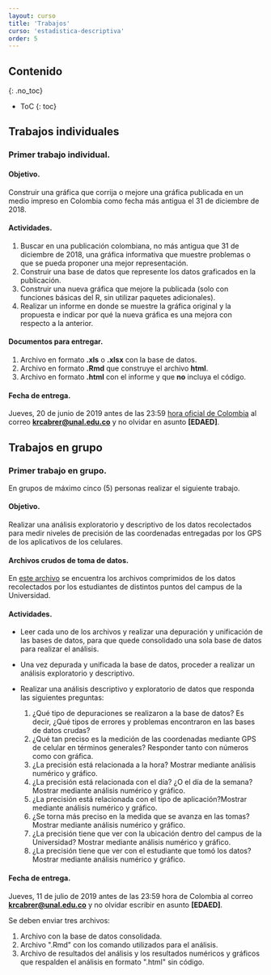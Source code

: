 ```yaml
---
layout: curso
title: 'Trabajos'
curso: 'estadistica-descriptiva'
order: 5
---
```



## Contenido
{: .no_toc}

* ToC
{: toc}


## Trabajos individuales

### Primer trabajo individual.

#### Objetivo.

Construir una gráfica que corrija o mejore una gráfica
publicada en un  medio impreso en Colombia como
fecha más antigua el 31 de diciembre de 2018.

#### Actividades.

1. Buscar en una publicación colombiana, no más antigua que
31 de diciembre de 2018,  una gráfica informativa
que muestre problemas o que se pueda proponer una mejor
representación.
2. Construir una base de datos que represente los datos graficados
   en la publicación.
3. Construir una nueva gráfica que mejore la publicada
   (solo con funciones básicas del R, sin utilizar paquetes adicionales).
4. Realizar un informe en donde se muestre la gráfica original y
   la propuesta e indicar por qué la nueva gráfica es una mejora
   con respecto a la anterior.

#### Documentos para entregar.

1. Archivo en formato **.xls** o **.xlsx** con la base de datos.
2. Archivo en formato **.Rmd** que construye el archivo **html**.
3. Archivo en formato **.html** con el informe y que **no** incluya
   el código.

#### Fecha de entrega.   

Jueves, 20 de junio de 2019 antes de las 23:59
[hora oficial de Colombia](http://horalegal.inm.gov.co/)
al correo **krcabrer@unal.edu.co** y no olvidar en asunto **[EDAED]**.


## Trabajos en grupo

### Primer trabajo en grupo.

En grupos de máximo cinco (5) personas realizar
el siguiente trabajo.

#### Objetivo.

Realizar una análisis exploratorio y descriptivo
de los datos recolectados para medir niveles de
precisión de las coordenadas entregadas por los
GPS de los aplicativos de los celulares.

#### Archivos crudos de toma de datos.

En [este archivo](./basesdedatos/archivos.zip) se encuentra los
archivos comprimidos de los datos recolectados
por los estudiantes de distintos puntos del campus
de la Universidad.

#### Actividades.

  - Leer cada uno de los archivos y realizar una depuración
    y unificación de las bases de datos, para que quede
    consolidado una sola base de datos para realizar el
    análisis.

  - Una vez depurada y unificada la base de datos,
    proceder a realizar un análisis exploratorio y descriptivo.

  - Realizar una análisis descriptivo y exploratorio de
    datos que responda las siguientes preguntas:
    1. ¿Qué tipo de depuraciones se realizaron a la base de datos?
        Es decir, ¿Qué tipos de errores y problemas encontraron
        en las bases de datos crudas?  
    1. ¿Qué tan preciso es la medición de las coordenadas
        mediante GPS de celular en términos generales?
        Responder tanto con números como con gráfica.
    2. ¿La precisión está relacionada a la hora? Mostrar
        mediante análisis numérico y gráfico.
    3. ¿La precisión está relacionada con el día?
        ¿O el día de la semana? Mostrar
            mediante análisis numérico y gráfico.
    4. ¿La precisión está relacionada con el tipo de aplicación?Mostrar
        mediante análisis numérico y gráfico.
    5. ¿Se torna más preciso en la medida que se avanza
        en las tomas?  Mostrar
            mediante análisis numérico y gráfico.
    6. ¿La precisión tiene que ver con la ubicación dentro del
       campus de la Universidad? Mostrar
           mediante análisis numérico y gráfico.
    7. ¿La precisión tiene que ver con el estudiante que
       tomó los datos? Mostrar
           mediante análisis numérico y gráfico.          

#### Fecha de entrega.


Jueves, 11 de julio de 2019 antes de las 23:59 hora de Colombia
al correo **krcabrer@unal.edu.co** y no olvidar escribir en
asunto **[EDAED]**.

Se deben enviar tres archivos:

1. Archivo con la base de datos consolidada.
2. Archivo ".Rmd" con los comando utilizados para el análisis.
3. Archivo de resultados del análisis y los resultados
    numéricos y gráficos que respalden el análisis
    en formato ".html" sin código.









<!---

## Trabajos en grupo.

### Primer trabajo en grupo.

#### Primera actividad.

##### Objetivo:

Familiarizarse con el uso la App Science Journal.

- Grupos de máximo 5 personas.
- Descargar la [App Science Journal](https://play.google.com/store/apps/details?id=com.google.android.apps.forscience.whistlepunk&hl=en).
- Para cada miembro del grupo realizar.
  * Seleccionar 80 a 100 metros planos en el campus de la Universidad.
  * Seleccionar de la App las tarjetas X, Y y Z.
  * Caminar los 80 a 100 metros, contando los pasos.
  * Enviar el archivo ".csv" a su propio correo electrónico.
  * Revisar que el archivo tenga como mínimo las siguientes columnas:
    + Timestamp.
    + AccX.
    + AccY.
    + AccZ.

#### Segunda actividad.    

##### Objetivo:

- Con los datos obtenidos de cada miembro del grupo, realizar la siguiente
  tabla:

| Nombre completo  | Número de periodos | Distancia | Número de pasos | Estatura
|:----------|--------------:|------------:|----------------:|----:|
| Kenneth Cabrera | 308 | 217.32 | 310 | 169 |

- Comparar el número de períodos obtenido por cada integrante con
el número de pasos.

- Calcular la longitud promedia del paso uno con el número de períodos
y otro con el número de pasos.

- Realizar un gráfico a mano alzada de los cinco integrantes en
  donde en el eje _x_,
  se la longitud del paso de cada uno y el eje _y_ sea la estatura.

- Trace una recta a mano alzada o con una regla que considere que muestra la tendencia y estime
  la pendiente.

- Pida el dato de la pendiente de la recta a 5 grupos diferentes y
  analice los resultados obtenidos.

- Realice conclusiones y recomendaciones.

##### Fecha de entrega:

Jueves, 14 de febrero de 2019 al finalizar la clase.

### Segundo trabajo en grupo.

#### Objetivo.

Realizar un análisis exploratorio de datos sobre los resultados
de las pruebas Saber 11.

#### Alternativas.

  1. Involucrar resultados de varios años (mínimo 4), para determinar comportamientos
     en el tiempo.
  2. Involucrar características socio demográficas o
     de desempeño fiscal (mínimo 4) de los municipios de Colombia.


Cada grupo elige una alternativa y utilizado como base esta alternativa
mostrar un análisis exploratorio de datos que permita:

  - Mostrar las variables relacionadas con el desempeño de los resultados
     de las pruebas Saber 11.
  - Comparar el comportamiento de los resultados en matemáticas con
     los de lectura crítica.
  - Comparar el caso urbano con el rural.

#### Informe de análisis exploratorio.

  - Integrantes del grupo.
  - Alternativa seleccionada.
  - Introducción con los Enlaces a las bases de datos utilizadas en
    el análisis exploratorio.
  - Mostrar resultados del análisis exploratorio.
  - Conclusiones.
  - Recomendaciones.

#### Documentos de entrega.

  1. Enlace de los archivos utilizados en el análisis exploratorio.
  2. Archivo en formato ".html" con los resultados del análisis (sin el código).
  3. Archivo en formato ".Rmd" con los códigos correspondientes.

#### Fecha de entrega.

Lunes, 18 de marzo de 2019 antes de las 23:59 hora de Colombia,
al correo **krcabrer@unal.edu.co** y en asunto escribir **[EDAED]**.



<!---

### Primer trabajo en grupo.

#### Objetivo.


#### Fecha de entrega.


#### Objetivo.

 Realizar un análisis exploratorio de la edad y
 el número de materias matriculadas de los encuestados
 de la asignatura Estadística Descriptiva y Análisis exploratorio de datos.

 Realizar una exploración para saber cuál variable estaría
 más relacionada con el PAPA.

#### Actividades.


- Calcular la edad de cada encuestado (hasta dos décimas de año).
  Al día que se hizo la encuesta (6 de febrero de 2018).
- Considerar estos ejemplos sencillos para
  construir [gráficas en R](https://www.harding.edu/fmccown/r/).  
- Mostrar y analizar la distribución de la edad.
- Mostrar y analizar la distribución del número de materias matriculadas.
  (Utilizar diagrama de barras `barplot()`).
- Relacionar la edad con el género, semestre, carrera,
   y PAPA.
- Relacionar el número de materias matriculadas por el género, semestre, carrera,
   y PAPA.  
- Redactar conclusiones y recomendaciones.

#### Documentos a entregar.

- Informe en formato ".html" sin código.
- Archivo en formato ".Rmd" con el código.
- El informe debe contener como mínimo:
   + Nombre e identificación del estudiante.
   + Breve introducción.
   + Análisis univariado de la variable edad.
   + Gráficas y análisis de las relaciones entre las variables pedidas.
   + Conclusiones.
   + Recomendaciones.
   + Bibliografía (Si se hizo uso de información adicional).



#### Fecha de entrega

Jueves, 1 de marzo de 2018, antes de las 23:59 hora de Colombia al correo
**krcabrer@unal.edu.co** y no olvidar la sigla **[EDAED]** en asunto.


### Segundo trabajo individual.


## Trabajos en grupo

### Primer trabajo en grupo.

#### Objetivo.


Contestar las siguientes preguntas de la base de datos
de contrataciones:

   1. Caracterice los contratos cuyo sujeto de control
     es "Universidad De Antioquia" y que el tipo de
     contrato sea "Contrato".
   2. De los contratos que tienen el evento de "12-Liquidación"
     y tipo de contrato sea "Contrato",
     cuantos y cuales tienen un valor den contrato distinto de cero y
     halle la suma de los valores de esos contratos total y
     por proyecto.
   3. Muestre una gráfica que muestre la distribución
      del plazo estimado para contratos de tipo "Contrato" y
      que sea del evento "1-Principal".
   4. Muestre una tabla resumen por código de proyecto y
      que muestre si el valor del proyecto se mantiene constante
      por código de proyecto y por sector.     


Realizar cuatro preguntas adicionales a la base de datos de las contrataciones
de diciembre de 2017 del departamento de Antioquia y mostrar
el resultado mediante gráficas o tablas o ambas de acuerdo
contexto respectivo.

#### Consideraciones.

 - El trabajo parte de la
   [base de datos original](./basesdedatos/Contratacion_Diciembre_2017.csv).

 - En el texto del trabajo debe aparecer todas las restricciones y
   consideraciones para las cuales se realizó la respuesta
   a la respectiva pregunta.

 - El número de integrantes del grupo será como máximo de cinco (5)   
   personas, estén presentes o no.

#### Documentos a entregar.

 + Documento en formato ".html" sin código en donde se plantean y
   se contestan las cuatro preguntas sobre la base de datos con
   tablas resumidas y/o gráficas.
 + Documento en formato ".Rmd" en donde se realizan los cálculos
   y la programación para obtener las gráficas y/o las tablas
   con el código en R a partir de la
   [base de datos original](./basesdedatos/Contratacion_Diciembre_2017.csv).

#### Fecha de entrega.

Lunes 2 de abril de 2018 antes de las 23:59 hora de Colombia al correo
**krcabrer@unal.edu.co** y no olvidar escribir en asunto **[EDAED]**.

El día 15 se marzo se toma una foto con el nombre de
los integrantes del grupo de máximo cinco (5) personas estén
las personas presentes o no.



### Segundo trabajo en grupo.

#### Objetivo.

Realizar un análisis descriptivo y exploratorio de
la [base de datos del SISBEN 2017 para Medellín](https://www.datos.gov.co/Salud-y-Protecci-n-Social/Base-de-Datos-Sisben-2017-Municipio-de-Medell-n/cnr8-armb)
por persona publicado en Datos Libres.

En anáisis exploratorio está dirigido a mostrar si existen diferencias
de perfil demográfico por comuna y por barrio en Medellín, de
las personas inscritas en SISBEN en el año 2017.


#### Recursos.

 - [Transformar a formato R.](./guiones/01_sisben_lectura.html)
 - [Inicio de análisis exploratorio](./guiones/02_sisben_explora1.html)
 - [Encuesta de calidad de vida DANE](http://microdatos.dane.gov.co/index.php/catalog/544/get_microdata)

 - [Dicionario de datos.](https://www.datos.gov.co/api/views/cnr8-armb/files/65bade0f-6c72-4a14-be2a-c2b501677de3?download=true&filename=Diccionario_SISBEN_2017Dic_Anonimizada_.xlsx)
 - [Codificación de parentesco](./basesdedatos/parentesco.txt)

#### Consideraciones.

- De acuerdo al tipo de variable convertir al tipo adecuado siguiendo
  el diccionario de datos.
- Realizar una descripción por variable (las pertinentes a personas).

- Realizar una descrpción por variable por hogar).

- Realizar un análisis descriptivo por variable por comuna.

- Mostrar gráficas de las variables más relevantes para identificar
  el perfil respectivo.

#### Fecha de entrega.

Jueves, 19 de abril de 2018 antes de las 23:59 hora de Colombia al correo
**krcabrer@unal.edu.co** y no olvidar escribir en asunto **[EDAED]**.



## Contenido
{: .no_toc}

* ToC
{: toc}



## Primer trabajo individual

### Actividades.

En la página de la alcaldía de Medellín sobre
[proyección de la población para Medellín](https://www.datos.gov.co/Estad-sticas-Nacionales/Proyecciones-De-Poblaci-n-Medell-n-2016-2020/imj6-7tfq/data)
realizar las siguientes actividades:

1. Seleccionar una de las 16 comunas de Medellín.
2. Construir una base de datos en Excel con la población
   total estimada para el año 2017 por todos los grupos de edad.
3. Realizar un documento en formato **.html** a partir
   de un archivo **.Rmd** que muestre un diagrama de barras con el número
   de personas por rangos de edad.

### Documentos para entregar

1. Archivo en formato **.csv** con la base de datos utilizada
   de acuerdo a la comuna seleccionada.
2. Archivo en formato **.Rmd** que construye el archivo **html**.
3. Archivo en formato **.html** con los resultados que
   muestre:
   - el código utilizado,
   - la gráfica de barras con la distribución de la población por rangos de edad
   - y un comentario sobre la forma que se distribuye la población
   total en cada rango de edad.

### Consideraciones

 - El documento debe tener como autor el nombre del estudiante y
   su identificación.    

### Fecha de entrega

Martes 22 de agosto de 2017 antes de las 23:59
[hora oficial de Colombia](http://horalegal.inm.gov.co/)
al correo **krcabrer@unal.edu.co** y no olvidar en asunto **[EDAED]**.


## Segundo trabajo individual.

### Objetivo.

Construir una gráfica que corrija o mejore una gráfica
publicada en un  medio impreso en Colombia de los últimos 10 años.

### Actividades.

1. Buscar en una publicación colombiana una gráfica informativa
que muestre problemas o que se pueda proponer una mejor
representación.
2. Construir una base de datos que represente los datos graficados
   en la publicación.
3. Construir una nueva gráfica que mejore la publicada.
4. Realizar un informe en donde se muestre la gráfica original y
   la propuesta e indicar porqué la nueva gráfica es una mejora
   con respecto a la anterior.

### Documentos para entregar.

1. Archivo en formato **.xls** o **.xlsx** con la base de datos.
2. Archivo en formato **.Rmd** que construye el archivo **html**.
3. Archivo en formato **.html** con el informe y que **no** incluya
   el código.

### Fecha de entrega.   

Viernes 15 de septiembre de 2017 antes de las 23:59
[hora oficial de Colombia](http://horalegal.inm.gov.co/)
al correo **krcabrer@unal.edu.co** y no olvidar en asunto **[EDAED]**.


## Primer trabajo grupal.

### Objetivo.

Realizar una descripción y un análisis exploratorio de datos de la encuesta
realizada en clase para determinar relaciones entre el uso
del tiempo y el desempeño académico y también entre el uso
del tiempo y el puntaje en obtenido en conocimientos
culturales.

### Actividades.

1. Crear grupo de máximo cinco (5) estudiantes, preferiblemente
   que se incluyan tanto estudiantes de Ingeniería de Sistemas como
   de Estadística.
2. Realizar una análisis descriptivo y exploratorio guiados
   por el objetivo anteriormente expuesto.
3. Constuir un trabajo (sin código) que muestre el análisis
   realizado y las tablas y gráficas obtenidas de acuerdo al
   objetivo del trabajo.

### Consideraciones

El trabajo escrito deberá contener como mínimo:

1. Listado de los integrantes del grupo, nombre e identificación.
2. Breve introducción (no más de dos párrafos) sobre el trabajo
   elaborado.
3. Desarrollo del trabajo. Gráficas exploratorias y análisis de
    los resultados obtenidos.
4. Conclusiones y recomendaciones.
5. Bibliografia y cibergrafía.     

### Documentos para entregar.

1. Archivo en formato **.xls** o **.xlsx** con la base de datos.
2. Archivo en formato **.Rmd** que construye el archivo **html**.
3. Archivo en formato del informe final del trabajo en formato
    **.html** con el informe y que **no** incluya el código.

### Fecha de entrega

Viernes, 29 de septiembre de 2017 antes de las 23:59 hora de Colombia,
al correo **krcabrer@unal.edu.co** y no olvidar incluir en el texto
del correo los nombres e identificaciones de los miembros del grupo tal
como aparecen en el trabajo y en asunto **[EDAED]**.

## Segundo trabajo grupal.

### Objetivo.

Realizar un análisis exploratorio en donde se
contesten diez (10) preguntas hechas a una base
de datos sobre las atenciones en [salud en Medellín
durante el año 2016](https://www.datos.gov.co/Salud-y-Protecci-n-Social/Atenciones-en-Consulta-Externa-Municipio-de-Medell/huya-zzzg).

### Consideraciones.

En grupos de máximo cinco (5) personas que construyan
diez (10) preguntas que le permitan al secretario
de salud tomar decisiones en cuanto políticas
de salud en Medellín.

### Documentos para entregar.

 - Archivo en formato ".html" en donde
   estén tanto las preguntas como las respuestas
   ya sean esta en tablas o en gráficas sin el
   código de R.
 - Archivo o archivos en formato ".Rmd" en donde esté
   el código utilizado para procesar la información.   

### Fecha de entrega.

   Martes, 24 de octubre de 2107 antes de las 23:59 hora
   de Colombia, al correo **krcabrer@unal.edu.co**
   y no olvidar en el correo mencionar los miembros
   del grupo y en asunto escribir **[EDAED]**.

-->
